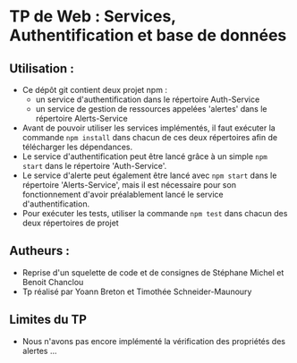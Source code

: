 # TP de Web : Services, Authentification et base de données

## Utilisation :
 * Ce dépôt git contient deux projet npm :
   * un service d'authentification dans le répertoire Auth-Service
   * un service de gestion de ressources appelées 'alertes' dans le répertoire Alerts-Service
 * Avant de pouvoir utiliser les services implémentés, il faut exécuter la commande `npm install` dans chacun de ces deux répertoires afin de télécharger les dépendances. 
 * Le service d'authentification peut être lancé grâce à un simple `npm start` dans le répertoire 'Auth-Service'.
 * Le service d'alerte peut également être lancé avec `npm start` dans le répertoire 'Alerts-Service', mais il est nécessaire pour son fonctionnement d'avoir préalablement lancé le service d'authentification.
 * Pour exécuter les tests, utiliser la commande `npm test` dans chacun des deux répertoires de projet

## Autheurs :
 * Reprise d'un squelette de code et de consignes de Stéphane Michel et  Benoit Chanclou
 * Tp réalisé par Yoann Breton et Timothée Schneider-Maunoury

## Limites du TP
 * Nous n'avons pas encore implémenté la vérification des propriétés des alertes ...